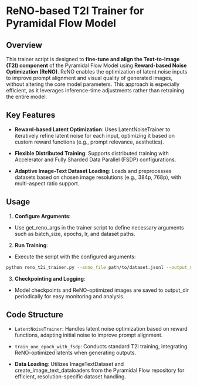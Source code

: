 # **ReNO-based T2I Trainer for Pyramidal Flow Model**



## **Overview**

This trainer script is designed to **fine-tune and align the Text-to-Image (T2I) component** of the Pyramidal Flow Model using **Reward-based Noise Optimization (ReNO)**. ReNO enables the optimization of latent noise inputs to improve prompt alignment and visual quality of generated images, without altering the core model parameters. This approach is especially efficient, as it leverages inference-time adjustments rather than retraining the entire model.



## **Key Features**

* **Reward-based Latent Optimization**: Uses LatentNoiseTrainer to iteratively refine latent noise for each input, optimizing it based on custom reward functions (e.g., prompt relevance, aesthetics).

* **Flexible Distributed Training**: Supports distributed training with Accelerator and Fully Sharded Data Parallel (FSDP) configurations.

* **Adaptive Image-Text Dataset Loading**: Loads and preprocesses datasets based on chosen image resolutions (e.g., 384p, 768p), with multi-aspect ratio support.



## **Usage**



1. **Configure Arguments**:

* Use get_reno_args in the trainer script to define necessary arguments such as batch_size, epochs, lr, and dataset paths.

2. **Run Training**:

* Execute the script with the configured arguments:



```bash
python reno_t2i_trainer.py --anno_file path/to/dataset.jsonl --output_dir ./output --epochs 20 --resolution 384p
```



3. **Checkpointing and Logging**:

* Model checkpoints and ReNO-optimized images are saved to output_dir periodically for easy monitoring and analysis.



## **Code Structure**



* `LatentNoiseTrainer`: Handles latent noise optimization based on reward functions, adapting initial noise to improve prompt alignment.

* `train_one_epoch_with_fsdp`: Conducts standard T2I training, integrating ReNO-optimized latents when generating outputs.

* **Data Loading**: Utilizes ImageTextDataset and create_image_text_dataloaders from the Pyramidal Flow repository for efficient, resolution-specific dataset handling.



